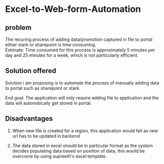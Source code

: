 # Excel-to-Web-form-Automation

## problem
The recuring process of adding data/promotion captured in file to portal either stark or sharepoint is time consuming.<br>
Estimate:
Time consumed for this process is approximately 5 minutes per day and 25 minutes for a week, which is not particularly efficient.

## Solution offered
Solution i am proposing is to automate the process of manually adding data to portal such as sharepoint or stark.

End goal:
The  application will only require adding file to application and the data will automatically get stored in portal.


## Disadvantages

1. When new file is created for a region, this application would fail as new url has to be updated in backend<br>

2. The data stored in excel should be in particular format as the system decides populating data based on position of data, this would be overcome by using supreeth's excel template.
